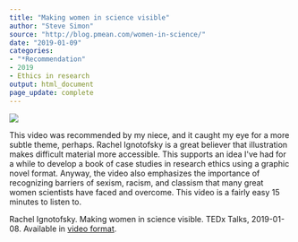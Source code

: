 ```yaml
---
title: "Making women in science visible"
author: "Steve Simon"
source: "http://blog.pmean.com/women-in-science/"
date: "2019-01-09"
categories:
- "*Recommendation"
- 2019
- Ethics in research
output: html_document
page_update: complete
---
```


![](http://www.pmean.com/new-images/19/women-in-science01.png)

<div class="notes">

This video was recommended by my niece, and it caught my eye for a more subtle theme, perhaps. Rachel Ignotofsky is a great believer that illustration makes difficult material more accessible. This supports an idea I've had for a while to develop a book of case studies in research ethics using a graphic novel format. Anyway, the video also emphasizes the importance of recognizing barriers of sexism, racism, and classism that many great women scientists have faced and overcome. This video is a fairly easy 15 minutes to listen to.

<!---More--->

Rachel Ignotofsky. Making women in science visible. TEDx Talks, 2019-01-08. Available in [video format][ign1].

[ign1]: https://youtu.be/386kmzBH4Co

</div>
